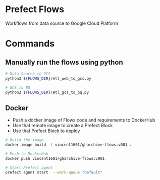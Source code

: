 # Prefect Flows
Workflows from data source to Google Cloud Platform

# Commands

## Manually run the flows using python
```bash
# Data Source to GCS
python3 ${FLOWS_DIR}/etl_web_to_gcs.py

# GCS to BQ
python3 ${FLOWS_DIR}/etl_gcs_to_bq.py
```

## Docker

- Push a docker image of Flows code and requirements to DockerHub
- Use that remote image to create a Prefect Block
- Use that Prefect Block to deploy

```bash
# Build the image
docker image build -t vincent1601/gharchive-flows:v001 .

# Push to DockerHub
docker push vincent1601/gharchive-flows:v001

# Start Prefect agent
prefect agent start  --work-queue "default"
```